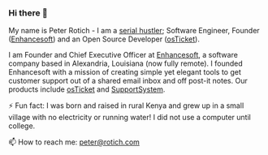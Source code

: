 ### Hi there 👋

My name is Peter Rotich - I am a [serial hustler](https://www.thetowntalk.com/story/news/education/2017/04/20/meet-local-tech-entrepreneur-who-never-used-computer-until-college/100566224/); Software Engineer, Founder ([Enhancesoft](https://enhancesoft.com)) and an Open Source Developer ([osTicket](https://gothub.com/osTicket/)).

I am Founder and Chief Executive Officer at [Enhancesoft](https://enhancesoft.com), a software company based in Alexandria, Louisiana (now fully remote). I founded Enhancesoft with a mission of creating simple yet elegant tools to get customer support out of a shared email inbox and off post-it notes. Our products include [osTicket](https://osticket.com) and [SupportSystem](https://supportsystem.com).

⚡ Fun fact: I was born and raised in rural Kenya and grew up in a small village with no electricity or running water! I did not use a computer until college.
 
📫 How to reach me: peter@rotich.com  
